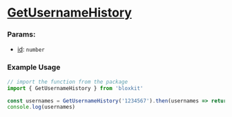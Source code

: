 # [GetUsernameHistory](#example-usage)

### Params:

- <u>id</u>: `number`

### Example Usage

```js
// import the function from the package
import { GetUsernameHistory } from 'bloxkit'

const usernames = GetUsernameHistory('1234567').then(usernames => return usernames)
console.log(usernames)
```